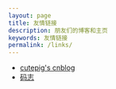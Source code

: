```yaml
---
layout: page
title: 友情链接
description: 朋友们的博客和主页
keywords: 友情链接
permalink: /links/
---
```


<ul>
<li><a href="http://cutepig.cnblogs.com/">cutepig's cnblog</a></li>
<li><a href="http://mazhuang.org/">码志</a></li>
</ul>
